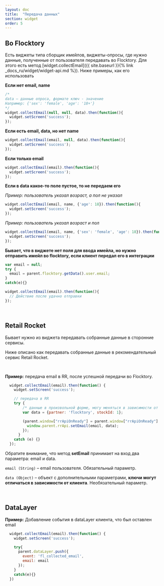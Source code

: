 ```yaml
---
layout: doc
title:  "Передача данных"
section: widget
order: 5
---
```


## Во Flocktory

Есть виджеты типа сборщик имейлов, виджеты-опросы, где нужно данные, полученные от пользователя передавать во Flocktory.
Для этого есть метод [widget.collectEmail]({{ site.baseurl }}{% link _docs_ru/widget/widget-api.md %}). Ниже примеры, как его использовать

**Если нет email, name**

```javascript
/*
data – данные опроса, формате ключ - значение
Например: {'sex': 'female', 'age': '18+'}
*/
widget.collectEmail(null, null, data).then(function(){
  widget.setScreen('success');
});
```

**Если есть email, data, но нет name**

```javascript
widget.collectEmail(email, null, data).then(function(){
  widget.setScreen('success');
});
```

**Если только email**

```javascript
widget.collectEmail(email).then(function(){
  widget.setScreen('success');
});
```

**Если в data какое-то поле пустое, то не передаем его**


*Пример: пользователь указал возраст, а пол не указал*
```javascript
widget.collectEmail(email, name, {'age': 18}).then(function(){
  widget.setScreen('success');
});
```

*Пример: пользователь указал возраст и пол*
```javascript
widget.collectEmail(email, name, {'sex': 'female', 'age': 18}).then(function(){
  widget.setScreen('success');
});
```

**Бывает, что в виджете нет поля для ввода имейла, но нужно отправить имейл во flocktory, если клиент передал его в интеграции**

```javascript
var email = null;
try {
  email = parent.flocktory.getData().user.email;
}
catch(e){}

widget.collectEmail(email).then(function(){
  // Действие после удачно отправки
});
```

<br>

## Retail Rocket

Бывает нужно из виджета передавать собранные данные в сторонние сервисы.


Ниже описано как передавать собранные данные в рекомендательный сервис Retail Rocket.

<br>

**Пример:** передача email в RR, после успешной передачи во Flocktory.

```javascript
  widget.collectEmail(email).then(function() {
    widget.setScreen('success');

    // передача в RR
    try {
        /* данные в произвольной форме, могу меняться в зависимости от клиента */
        var data = {partner: 'flocktory', stockId: 1};

        (parent.window["rrApiOnReady"] = parent.window["rrApiOnReady"] || []).push(function() {
          window.parent.rrApi.setEmail(email, data);
        });
      }
    catch (e) {}
  });
```

Обратите внимание, что метод **setEmail** принимает на вход два параметра: email и data.

```email (String)``` – email пользователя. Обязательный параметр.

```data (Object)``` – объект с дополнительными параметрами, **ключи могут отличаться в зависимости от клиента**. Необязательный параметр.

<br>

## DataLayer


**Пример:** Добавление события в dataLayer клиента, что был оставлен email

```javascript
  widget.collectEmail(email).then(function() {
    widget.setScreen('success');

    try{
      parent.dataLayer.push({
        event: 'fl_collected_email',
        email: email
      });
    }
    catch(e){}
  })
```
